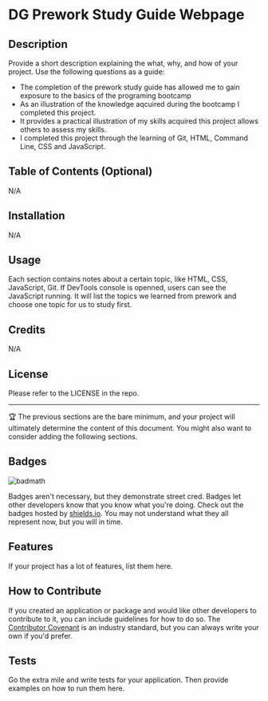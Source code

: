 # DG Prework Study Guide Webpage

## Description

Provide a short description explaining the what, why, and how of your project. Use the following questions as a guide:

- The completion of the prework study guide has allowed me to gain exposure to the basics of the programing bootcamp
- As an illustration of the knowledge aqcuired during the bootcamp I completed this project.
- It provides a practical illustration of my skills acquired this project allows others to assess my skills.
- I completed this project through the learning of Git, HTML, Command Line, CSS and JavaScript.

## Table of Contents (Optional)

N/A

## Installation

N/A

## Usage

Each section contains notes about a certain topic, like HTML, CSS, JavaScript, Git. If DevTools console is openned, users can see the JavaScript running. It will list the topics we learned from prework and choose one topic for us to study first. 

## Credits

N/A

## License

Please refer to the LICENSE in the repo.

---

🏆 The previous sections are the bare minimum, and your project will ultimately determine the content of this document. You might also want to consider adding the following sections.

## Badges

![badmath](https://img.shields.io/github/languages/top/nielsenjared/badmath)

Badges aren't necessary, but they demonstrate street cred. Badges let other developers know that you know what you're doing. Check out the badges hosted by [shields.io](https://shields.io/). You may not understand what they all represent now, but you will in time.

## Features

If your project has a lot of features, list them here.

## How to Contribute

If you created an application or package and would like other developers to contribute to it, you can include guidelines for how to do so. The [Contributor Covenant](https://www.contributor-covenant.org/) is an industry standard, but you can always write your own if you'd prefer.

## Tests

Go the extra mile and write tests for your application. Then provide examples on how to run them here.